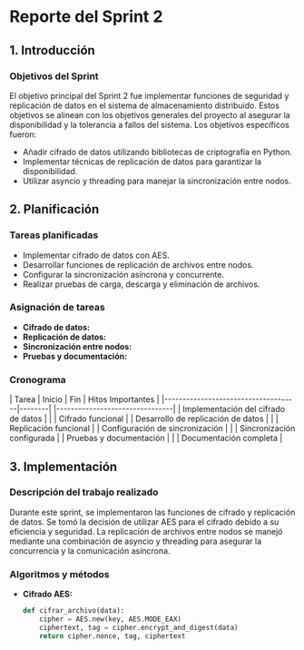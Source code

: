 # Reporte del Sprint 2

## 1. Introducción

### Objetivos del Sprint
El objetivo principal del Sprint 2 fue implementar funciones de seguridad y replicación de datos en el sistema de almacenamiento distribuido. Estos objetivos se alinean con los objetivos generales del proyecto al asegurar la disponibilidad y la tolerancia a fallos del sistema. Los objetivos específicos fueron:

- Añadir cifrado de datos utilizando bibliotecas de criptografía en Python.
- Implementar técnicas de replicación de datos para garantizar la disponibilidad.
- Utilizar asyncio y threading para manejar la sincronización entre nodos.

## 2. Planificación

### Tareas planificadas
- Implementar cifrado de datos con AES.
- Desarrollar funciones de replicación de archivos entre nodos.
- Configurar la sincronización asíncrona y concurrente.
- Realizar pruebas de carga, descarga y eliminación de archivos.
  
### Asignación de tareas
- **Cifrado de datos:** 
- **Replicación de datos:** 
- **Sincronización entre nodos:** 
- **Pruebas y documentación:**

### Cronograma
| Tarea                               | Inicio | Fin   | Hitos Importantes              |
|-------------------------------------|--------|       |--------------------------------|
| Implementación del cifrado de datos |        |       | Cifrado funcional              |
| Desarrollo de replicación de datos  |        |       | Replicación funcional          |
| Configuración de sincronización     |        |       | Sincronización configurada     |
| Pruebas y documentación             |        |       | Documentación completa         |

## 3. Implementación

### Descripción del trabajo realizado
Durante este sprint, se implementaron las funciones de cifrado y replicación de datos. Se tomó la decisión de utilizar AES para el cifrado debido a su eficiencia y seguridad. La replicación de archivos entre nodos se manejó mediante una combinación de asyncio y threading para asegurar la concurrencia y la comunicación asíncrona.

### Algoritmos y métodos
- **Cifrado AES:**
  ```python
  def cifrar_archivo(data):
      cipher = AES.new(key, AES.MODE_EAX)
      ciphertext, tag = cipher.encrypt_and_digest(data)
      return cipher.nonce, tag, ciphertext


